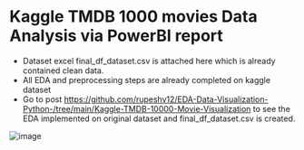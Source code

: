 # Kaggle TMDB 1000 movies Data Analysis via PowerBI report

* Dataset excel final_df_dataset.csv is attached here which is already contained clean data.
* All EDA and preprocessing steps are already completed on kaggle dataset
* Go to post https://github.com/rupeshv12/EDA-Data-Visualization-Python-/tree/main/Kaggle-TMDB-10000-Movie-Visualization to see the EDA implemented on original dataset and final_df_dataset.csv is created.



![image](https://user-images.githubusercontent.com/107261871/224116354-1f0baaf2-917d-49b0-b485-f3fcc59d67ca.png)


